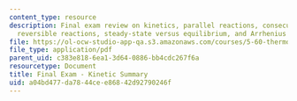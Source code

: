 ```yaml
---
content_type: resource
description: Final exam review on kinetics, parallel reactions, consecutive reactions,
  reversible reactions, steady-state versus equilibrium, and Arrhenius theory.
file: https://ol-ocw-studio-app-qa.s3.amazonaws.com/courses/5-60-thermodynamics-kinetics-spring-2008/a04bd477da7844cee86842d92790246f_finalexam_Kinet.pdf
file_type: application/pdf
parent_uid: c383e818-6ea1-3d64-0886-bb4cdc267f6a
resourcetype: Document
title: Final Exam - Kinetic Summary
uid: a04bd477-da78-44ce-e868-42d92790246f
---
```

